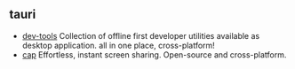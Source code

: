 ## tauri

- [dev-tools](https://github.com/fosslife/devtools-x) Collection of offline first developer utilities available as desktop application. all in one place, cross-platform!
- [cap](https://github.com/CapSoftware/Cap) Effortless, instant screen sharing. Open-source and cross-platform.